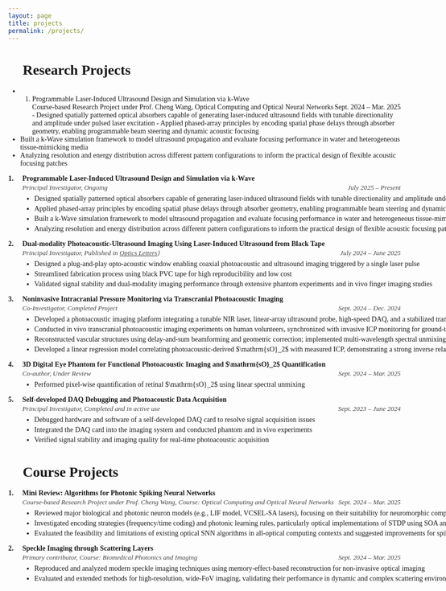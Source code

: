 ```yaml
---
layout: page
title: projects
permalink: /projects/
---
```


# 🔬 Research Projects  #

- 1. Programmable Laser-Induced Ultrasound Design and Simulation via k-Wave
     <div style="display: flex; justify-content: space-between;">
        <div>Course-based Research Project under Prof. Cheng Wang, Optical Computing and Optical Neural Networks</div>
        <div>Sept. 2024 – Mar. 2025</div>
     </div>
      - Designed spatially patterned optical absorbers capable of generating laser-induced ultrasound fields with tunable directionality and amplitude under pulsed laser excitation
      - Applied phased-array principles by encoding spatial phase delays through absorber geometry, enabling programmable beam steering and dynamic acoustic focusing
    <li>Built a k-Wave simulation framework to model ultrasound propagation and evaluate focusing performance in water and heterogeneous tissue-mimicking media</li>
    <li>Analyzing resolution and energy distribution across different pattern configurations to inform the practical design of flexible acoustic focusing patches</li>


<div class="project-entry">
  <div class="entry-header">
    <div class="entry-number">1.</div>
    <div class="entry-title">
      Programmable Laser-Induced Ultrasound Design and Simulation via k-Wave
    </div>
  </div>
  <div class="entry-meta">
    <div>Principal Investigator, Ongoing</div>
    <div>July 2025 – Present</div>
  </div>
  <ul class="entry-details">
    <li>Designed spatially patterned optical absorbers capable of generating laser-induced ultrasound fields with tunable directionality and amplitude under pulsed laser excitation</li>
    <li>Applied phased-array principles by encoding spatial phase delays through absorber geometry, enabling programmable beam steering and dynamic acoustic focusing</li>
    <li>Built a k-Wave simulation framework to model ultrasound propagation and evaluate focusing performance in water and heterogeneous tissue-mimicking media</li>
    <li>Analyzing resolution and energy distribution across different pattern configurations to inform the practical design of flexible acoustic focusing patches</li>
  </ul>
</div>

<div class="project-entry">
  <div class="entry-header">
    <div class="entry-number">2.</div>
    <div class="entry-title">
      Dual-modality Photoacoustic-Ultrasound Imaging Using Laser-Induced Ultrasound from Black Tape
    </div>
  </div>
  <div class="entry-meta">
    <div>Principal Investigator, Published in <a href="https://opg.optica.org/ol/abstract.cfm?uri=ol-50-14-4582" target="_blank" rel="noopener noreferrer" style="color: inherit;">Optics Letters</a>}</div>
    <div>July 2024 – June 2025</div>
  </div>
  <ul class="entry-details">
    <li>Designed a plug-and-play opto-acoustic window enabling coaxial photoacoustic and ultrasound imaging triggered by a single laser pulse</li>
    <li>Streamlined fabrication process using black PVC tape for high reproducibility and low cost</li>
    <li>Validated signal stability and dual-modality imaging performance through extensive phantom experiments and in vivo finger imaging studies</li>
  </ul>
</div>

<div class="project-entry">
  <div class="entry-header">
    <div class="entry-number">3.</div>
    <div class="entry-title">
      Noninvasive Intracranial Pressure Monitoring via Transcranial Photoacoustic Imaging
    </div>
  </div>
  <div class="entry-meta">
    <div>Co-Investigator, Completed Project</div>
    <div>Sept. 2024 – Dec. 2024</div>
  </div>
  <ul class="entry-details">
    <li>Developed a photoacoustic imaging platform integrating a tunable NIR laser, linear-array ultrasound probe, high-speed DAQ, and a stabilized transcranial probe mount</li>
    <li>Conducted in vivo transcranial photoacoustic imaging experiments on human volunteers, synchronized with invasive ICP monitoring for ground-truth validation</li>
    <li>Reconstructed vascular structures using delay-and-sum beamforming and geometric correction; implemented multi-wavelength spectral unmixing for quantitative $\mathrm{HbO}_2$/HbR mapping</li>
    <li>Developed a linear regression model correlating photoacoustic-derived $\mathrm{sO}_2$ with measured ICP, demonstrating a strong inverse relationship</li>
  </ul>
</div>

<div class="project-entry">
  <div class="entry-header">
    <div class="entry-number">4.</div>
    <div class="entry-title">
      3D Digital Eye Phantom for Functional Photoacoustic Imaging and $\mathrm{sO}_2$ Quantification
    </div>
  </div>
  <div class="entry-meta">
    <div>Co-author, Under Review</div>
    <div>Sept. 2024 – Mar. 2025</div>
  </div>
  <ul class="entry-details">
    <li>Performed pixel-wise quantification of retinal $\mathrm{sO}_2$ using linear spectral unmixing</li>
  </ul>
</div>

<div class="project-entry">
  <div class="entry-header">
    <div class="entry-number">5.</div>
    <div class="entry-title">
      Self-developed DAQ Debugging and Photoacoustic Data Acquisition
    </div>
  </div>
  <div class="entry-meta">
    <div>Principal Investigator, Completed and in active use</div>
    <div>Sept. 2023 – June 2024</div>
  </div>
  <ul class="entry-details">
    <li>Debugged hardware and software of a self-developed DAQ card to resolve signal acquisition issues</li>
    <li>Integrated the DAQ card into the imaging system and conducted phantom and in vivo experiments</li>
    <li>Verified signal stability and imaging quality for real-time photoacoustic acquisition</li>
  </ul>
</div>










<h1> 📃 Course Projects  </h1>


<html lang="en">
<head>
  <meta charset="UTF-8">
  <title>CV Entry</title>
  <script src="https://polyfill.io/v3/polyfill.min.js?features=es6"></script>
  <script id="MathJax-script" async
    src="https://cdn.jsdelivr.net/npm/mathjax@3/es5/tex-mml-chtml.js">
  </script>
  <style>
    body {
      font-family: 'Georgia', serif;
      margin: 40px;
      max-width: 800px;
    }

    .project-entry {
      margin-bottom: 24px;
    }

    .entry-header {
      display: flex;
      align-items: baseline;
    }

    .entry-number {
      font-weight: bold;
      margin-right: 8px;
      min-width: 20px;
    }

    .entry-title {
      font-weight: bold;
      white-space: nowrap; /* Prevents awkward word break */
      flex: 1;
    }

    .entry-meta {
      display: flex;
      justify-content: space-between;
      font-style: italic;
      font-size: 0.95em;
      color: #444;
      margin-left: 28px;
      margin-top: 2px;
    }

    .entry-details {
      margin-left: 28px;
      margin-top: 6px;
    }

    .entry-details li {
      margin-bottom: 4px;
      white-space: nowrap;
    }

    /* Optional: let title shrink on small screens */
    @media (max-width: 700px) {
      .entry-title {
        white-space: normal;
      }
    }
  </style>
</head>
<body>

<div class="project-entry">
  <div class="entry-header">
    <div class="entry-number">1.</div>
    <div class="entry-title">
      Mini Review: Algorithms for Photonic Spiking Neural Networks
    </div>
  </div>
  <div class="entry-meta">
    <div>Course-based Research Project under Prof. Cheng Wang, Course: Optical Computing and Optical Neural Networks</div>
    <div>Sept. 2024 – Mar. 2025</div>
  </div>
  <ul class="entry-details">
    <li>Reviewed major biological and photonic neuron models (e.g., LIF model, VCSEL-SA lasers), focusing on their suitability for neuromorphic computation</li>
    <li>Investigated encoding strategies (frequency/time coding) and photonic learning rules, particularly optical implementations of STDP using SOA and EAM</li>
    <li>Evaluated the feasibility and limitations of existing optical SNN algorithms in all-optical computing contexts and suggested improvements for spike-based supervised learning</li>
  </ul>
</div>


<div class="project-entry">
  <div class="entry-header">
    <div class="entry-number">2.</div>
    <div class="entry-title">
      Speckle Imaging through Scattering Layers
    </div>
  </div>
  <div class="entry-meta">
    <div>Primary contributor, Course: Biomedical Photonics and Imaging</div>
    <div>Sept. 2024 – Mar. 2025</div>
  </div>
  <ul class="entry-details">
    <li>Reproduced and analyzed modern speckle imaging techniques using memory-effect-based reconstruction for non-invasive optical imaging</li>
    <li>Evaluated and extended methods for high-resolution, wide-FoV imaging, validating their performance in dynamic and complex scattering environments</li>
  </ul>
</div>







